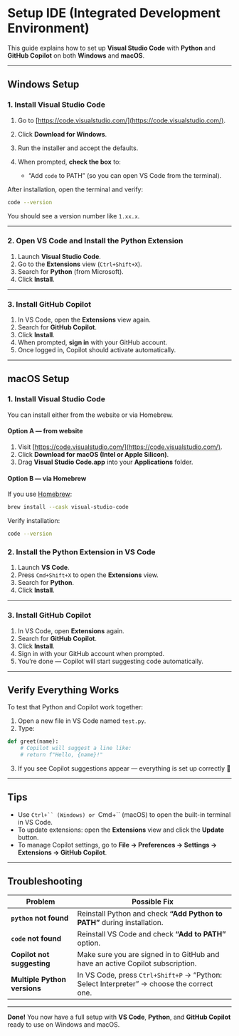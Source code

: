 # Setup IDE (Integrated Development Environment)

This guide explains how to set up **Visual Studio Code** with **Python** and **GitHub Copilot** on both **Windows** and **macOS**.

---

## Windows Setup

### 1. Install Visual Studio Code

1. Go to [https://code.visualstudio.com/](https://code.visualstudio.com/).
2. Click **Download for Windows**.
3. Run the installer and accept the defaults.
4. When prompted, **check the box** to:

   * “Add `code` to PATH” (so you can open VS Code from the terminal).

After installation, open the terminal and verify:

```bash
code --version
```

You should see a version number like `1.xx.x`.

---

### 2. Open VS Code and Install the Python Extension

1. Launch **Visual Studio Code**.
2. Go to the **Extensions** view (`Ctrl+Shift+X`).
3. Search for **Python** (from Microsoft).
4. Click **Install**.

---

### 3. Install GitHub Copilot

1. In VS Code, open the **Extensions** view again.
2. Search for **GitHub Copilot**.
3. Click **Install**.
4. When prompted, **sign in** with your GitHub account.
5. Once logged in, Copilot should activate automatically.

---

## macOS Setup

### 1. Install Visual Studio Code

You can install either from the website or via Homebrew.

#### Option A — from website

1. Visit [https://code.visualstudio.com/](https://code.visualstudio.com/).
2. Click **Download for macOS (Intel or Apple Silicon)**.
3. Drag **Visual Studio Code.app** into your **Applications** folder.

#### Option B — via Homebrew

If you use [Homebrew](https://brew.sh/):

```bash
brew install --cask visual-studio-code
```

Verify installation:

```bash
code --version
```

### 2. Install the Python Extension in VS Code

1. Launch **VS Code**.
2. Press `Cmd+Shift+X` to open the **Extensions** view.
3. Search for **Python**.
4. Click **Install**.

---

### 3. Install GitHub Copilot

1. In VS Code, open **Extensions** again.
2. Search for **GitHub Copilot**.
3. Click **Install**.
4. Sign in with your GitHub account when prompted.
5. You’re done — Copilot will start suggesting code automatically.

---

## Verify Everything Works

To test that Python and Copilot work together:

1. Open a new file in VS Code named `test.py`.
2. Type:

```python
def greet(name):
    # Copilot will suggest a line like:
    # return f"Hello, {name}!"
```

3. If you see Copilot suggestions appear — everything is set up correctly 🎉

---

## Tips

* Use `Ctrl+`` (Windows) or `Cmd+`` (macOS) to open the built-in terminal in VS Code.
* To update extensions: open the **Extensions** view and click the **Update** button.
* To manage Copilot settings, go to
  **File → Preferences → Settings → Extensions → GitHub Copilot**.

---

## Troubleshooting

| Problem                      | Possible Fix                                                                              |
| ---------------------------- | ----------------------------------------------------------------------------------------- |
| **`python` not found**       | Reinstall Python and check **“Add Python to PATH”** during installation.                  |
| **`code` not found**         | Reinstall VS Code and check **“Add to PATH”** option.                                     |
| **Copilot not suggesting**   | Make sure you are signed in to GitHub and have an active Copilot subscription.            |
| **Multiple Python versions** | In VS Code, press `Ctrl+Shift+P` → “Python: Select Interpreter” → choose the correct one. |

---

**Done!**
You now have a full setup with **VS Code**, **Python**, and **GitHub Copilot** ready to use on Windows and macOS.
